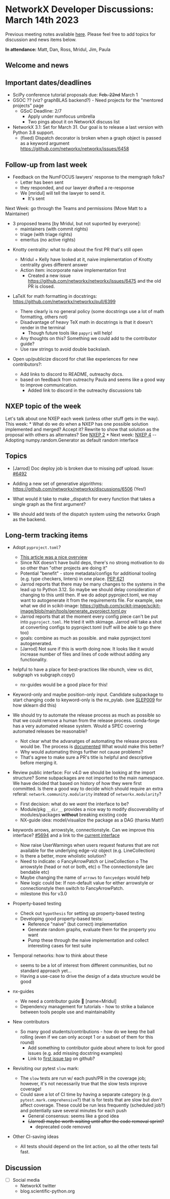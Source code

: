 # NetworkX Developer Discussions: March 14th 2023

Previous meeting notes available [here](https://github.com/networkx/archive/tree/main/meetings). Please feel free to add topics for discussion and news items below.

**In attendance:** Matt, Dan, Ross, Mridul, Jim, Paula

## Welcome and news

## Important dates/deadlines

* SciPy conference tutorial proposals due: ~~Feb. 22nd~~ March 1
* GSOC ??  (viz?  graphBLAS backend?) - Need projects for the "mentored projects" page
  - GSoC Deadline: 2/7
    - Apply under numfocus umbrella
    - Two pings about it on NetworkX discuss list
* NetworkX 3.1: Set for March 31. Our goal is to release a last version with Python 3.8 support.
    * (fixed) Dispatch decorator is broken when a graph object is passed as a keyword argument https://github.com/networkx/networkx/issues/6458

## Follow-up from last week

* Feedback on the NumFOCUS lawyers' response to the memgraph folks?
  * Letter has been sent
  * they responded, and our lawyer drafted a re-response
  * We [mridul] will tell the lawyer to send it.
      * It's sent

Next Week: go through the Teams and permissions
(Move Matt to a Maintainer)
  * 3 proposed teams [by Mridul, but not suported by everyone]:
    - maintainers (with commit rights)
    - triage (with triage rights)
    - emeritus (no active rights)

- Knotty centrality: what to do about the first PR that's still open
  * Mridul + Kelly have looked at it, naive implementation of Knotty centrality gives different answer
  * Action item: incorporate naive implementation first
      * Created a new issue https://github.com/networkx/networkx/issues/6475 and the old PR is closed.


- LaTeX for math formatting in docstrings: https://github.com/networkx/networkx/pull/6399
  * There clearly is no general policy (some docstrings use a lot of math formatting, others not)
  * Disadvantage of heavy TeX math in docstrings is that it doesn't render in the terminal
    - Though future tools like `papyri` will help!
  * Any thoughts on this? Something we could add to the contributor guide?
  * Use raw strings to avoid double backslash.

- Open up/publicize discord for chat like experiences for new contributors?:
    - Add links to discord to README, outreachy docs.

  * based on feedback from outreachy Paula and seems like a good way to improve communication.
      * Added link to discord in the outreachy discussions tab

## NXEP topic of the week
Let's talk about one NXEP each week (unless other stuff gets in the way).  This week:
    * What do we do when a NXEP has one possible solution implemented and merged? Accept it? Rewrite to show that solution as the proposal with others as alternates? See [NXEP 2](https://github.com/networkx/networkx/blob/main/doc/developer/nxeps/nxep-0002.rst)
    * Next week: [NXEP 4](https://github.com/networkx/networkx/blob/main/doc/developer/nxeps/nxep-0004.rst) -- Adopting numpy.random.Generator as default random interface
    
## Topics

- [Jarrod] Doc deploy job is broken due to missing pdf upload.   Issue: [#6492](https://github.com/networkx/networkx/issues/6492)

- Adding a new set of generative algorithms: https://github.com/networkx/networkx/discussions/6506   (Yes!)

- What would it take to make _dispatch for every function that takes a single graph as the first argument?

- We should add tests of the dispatch system using the networkx Graph as the backend.


## Long-term tracking items

- Adopt `pyproject.toml`?
  * [This article was a nice overview](https://snarky.ca/what-the-heck-is-pyproject-toml/)
  * Since NX doesn't have build deps, there's no strong motivation to do so other than "other projects are doing it"
  * Potential "benefit" - store metadata/configs for additional tooling (e.g. type checkers, linters) in one place. [PEP 621](https://peps.python.org/pep-0621/) 
  * Jarrod reports that there may be many changes to the systems in the lead up to Python 3.12. So maybe we should delay consideration of changing to this until then. If we do adopt pyproject.toml, we may want to autogenerate it from the requirements file. For example, see what we did in scikit-image:
https://github.com/scikit-image/scikit-image/blob/main/tools/generate_pyproject.toml.py
  * Jarrod reports that at the moment every config piece can't be put into `pyproject.toml`.  He tried it with skimage. Jarrod will take a shot at converting configs to pyproject.toml (ruff will be able to go there too)
  * goals: combine as much as possible. and make pyproject.toml autogenerated.
  * [Jarrod] Not sure if this is worth doing now. It looks like it would increase number of files and lines of code without adding any functionality.

- helpful to have a place for best-practices like nbunch, view vs dict, subgraph vs subgraph.copy()
  * nx-guides would be a good place for this!

- Keyword-only and maybe position-only input. Candidate subpackage to start changing code to keyword-only is the nx_pylab. (see [SLEP009](https://scikit-learn-enhancement-proposals.readthedocs.io/en/latest/slep009/proposal.html) for how sklearn did this)

- We should try to automate the release process as much as possible so that we could remove a human from the release process. conda-forge has a very automated release system. Would a SPEC covering automated releases be reasonable?
    - Not clear what the advanatges of automating the release process would be. The process is [documented](https://github.com/networkx/networkx/blob/main/doc/developer/release.rst) What would make this better?
    - Why would automating things further not cause problems?
    - That's agree to make sure a PR's title is helpful and descriptive before merging it.

- Review public interface: For v4.0 we should be looking at the import structure?  Some subpackages are not imported to the main namespace. We have decided that based on history of how they were first committed. Is there a good way to decide which should require an extra referal: `network.community.modularity` instead of `networkx.modularity`?
  - First decision: what do we *want* the interface to be?
  - Module/pkg `__dir__` provides a nice way to modify discoverability of modules/packages **without** breaking existing code
  - NX-guide idea: model/visualize the package as a DAG (thanks Matt!)

- keywords arrows, arrowstyle, connectionstyle. Can we improve this interface? [#5694](https://github.com/networkx/networkx/pull/5694) and a link to the [current interface](https://github.com/networkx/networkx/blob/2c904d18dc79df3acd64495ef64c6ff4674992a0/networkx/drawing/nx_pylab.py#L537)
    - Now raise UserWarnings when users request features that are not available for the underlying edge-viz object (e.g. LineCollection)
    - Is there a better, more wholistic solution?
    - Need to indicate:
      o FancyArrowPatch or LineCollection
      o The arrowstyle (head or not or both, etc)
      o The connectionstyle (arc bendable etc)
    - Maybe changing the name of `arrows` to `fancyedges` would help
    - New logic could be:  If non-default value for either arrowstyle or connectionstyle then switch to FancyArrowPatch.
    - milestone this for v3.0

- Property-based testing
  * Check out `hypothesis` for setting up property-based testing
  * Developing good property-based tests:
    - Reference "naive" (but correct) implementation
    - Generate random graphs, evaluate them for the property you want
    - Pump these through the naive implementation and collect interesting cases for test suite

- Temporal networks: how to think about these
  * seems to be a lot of interest from different communities, but no standard approach yet...
  * Having a use-case to drive the design of a data structure would be good
  
- nx-guides
  * We need a contributor guide :book: [name=Mridul]
  * Dependency management for tutorials - how to strike a balance between tools people use and maintainability

- New contributors
  * So many good students/contributions - how do we keep the ball rolling (even if we can only accept 1 or a subset of them for this round)
    - Add something to contributor guide about where to look for good issues (e.g. add missing docstring examples)
    - Link to [first issue tag](https://github.com/networkx/networkx/labels/Good%20First%20Issue) on github?
    
- Revisiting our pytest `slow` mark:
  * The `slow` tests are run w/ each push/PR in the coverage job; however, it's not necessarily true that the slow tests improve coverage!
  * Could save a lot of CI time by having a separate category (e.g. `pytest.mark.comprehensive`?) that is for tests that are slow but *don't* affect coverage. These could be run less frequently (scheduled job?) and potentially save several minutes for each push
    - General consensus: seems like a good idea
    - ~~(Jarrod) maybe worth waiting until after the code removal sprint?~~
      - deprecated code removed

- Other CI-saving ideas
    - All tests should depend on the lint action, so all the other tests fail fast.

## Discussion

- [ ] Social media
    * NetworkX twitter
    * blog.scientific-python.org